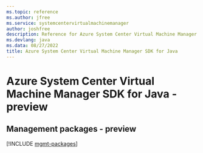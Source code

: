 ```yaml
---
ms.topic: reference
ms.author: jfree
ms.service: systemcentervirtualmachinemanager
author: joshfree
description: Reference for Azure System Center Virtual Machine Manager SDK for Java
ms.devlang: java
ms.data: 08/27/2022
title: Azure System Center Virtual Machine Manager SDK for Java
---
```

# Azure System Center Virtual Machine Manager SDK for Java - preview

## Management packages - preview
[!INCLUDE [mgmt-packages](system-center-virtual-machine-manager-mgmt-index.md)]